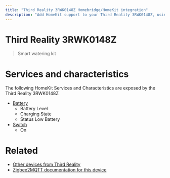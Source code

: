 ```yaml
---
title: "Third Reality 3RWK0148Z Homebridge/HomeKit integration"
description: "Add HomeKit support to your Third Reality 3RWK0148Z, using Homebridge, Zigbee2MQTT and homebridge-z2m."
---
```

<!---
This file has been GENERATED using src/docgen/docgen.ts
DO NOT EDIT THIS FILE MANUALLY!
-->
# Third Reality 3RWK0148Z
> Smart watering kit


# Services and characteristics
The following HomeKit Services and Characteristics are exposed by
the Third Reality 3RWK0148Z

* [Battery](../../battery.md)
  * Battery Level
  * Charging State
  * Status Low Battery
* [Switch](../../switch.md)
  * On


# Related
* [Other devices from Third Reality](../index.md#third_reality)
* [Zigbee2MQTT documentation for this device](https://www.zigbee2mqtt.io/devices/3RWK0148Z.html)